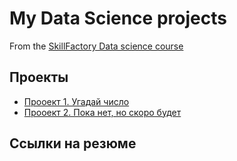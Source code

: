 # My Data Science projects

From the [SkillFactory Data science course](https://apps.skillfactory.ru/)

## Проекты

* [Прооект 1. Угадай число](https://github.com/Zzurr/SFDS-HW/tree/main/FIND_RANDOM_NUMBER)
* [Прооект 2. Пока нет, но скоро будет]()

## Ссылки на резюме